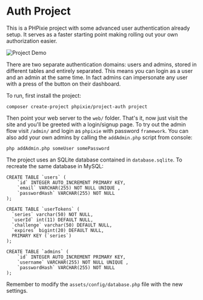 # Auth Project

This is a PHPixie project with some advanced user authentication already setup.
It serves as a faster starting point making rolling out your own authorization easier.

![Project Demo](http://imgur.com/DMRrY38)

There are two separate authentication domains: users and admins, stored in different
tables and entirely separated. This means you can login as a user and an admin at the same time.
In fact admins can impersonate any user with a press of the button on their dashboard.

To run, first install the project:

```
composer create-project phpixie/project-auth project
```

Then point your web server to the `web/` folder. That's it, now just visit the site and you'll
be greeted with a login/signup page. To try out the admin flow visit `/admin/` and login as `phpixie`
with password `framework`. You can also add your own admins by calling the `addAdmin.php` script
from console:

```
php addAdmin.php someUser somePassword
```


The project uses an SQLite database contained in `database.sqlite`. To recreate the same database in MySQL:

```
CREATE TABLE `users` (
    `id` INTEGER AUTO_INCREMENT PRIMARY KEY,
    `email` VARCHAR(255) NOT NULL UNIQUE ,
    `passwordHash` VARCHAR(255) NOT NULL
);

CREATE TABLE `userTokens` (
  `series` varchar(50) NOT NULL,
  `userId` int(11) DEFAULT NULL,
  `challenge` varchar(50) DEFAULT NULL,
  `expires` bigint(20) DEFAULT NULL,
  PRIMARY KEY (`series`)
);

CREATE TABLE `admins` (
    `id` INTEGER AUTO_INCREMENT PRIMARY KEY,
    `username` VARCHAR(255) NOT NULL UNIQUE ,
    `passwordHash` VARCHAR(255) NOT NULL
);
```

Remember to modify the `assets/config/database.php` file with the new settings.

